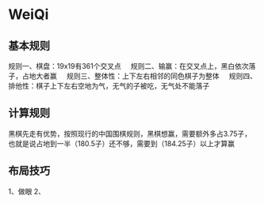 
# WeiQi

## 基本规则
规则一、棋盘：19x19有361个交叉点    
规则二、输赢：在交叉点上，黑白依次落子，占地大者赢     
规则三、整体性：上下左右相邻的同色棋子为整体    
规则四、排他性：棋子上下左右空地为气，无气的子被吃，无气处不能落子     

## 计算规则    
黑棋先走有优势，按照现行的中国围棋规则，黑棋想赢，需要额外多占3.75子，     
也就是说占地到一半（180.5子）还不够，需要到（184.25子）以上才算赢     

## 布局技巧
1、做眼
2、


